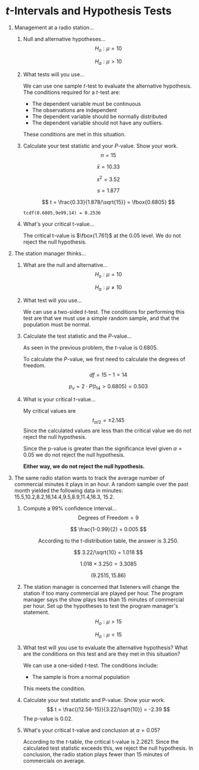 # *t*-Intervals and Hypothesis Tests

1. Management at a radio station...

   1. Null and alternative hypotheses...
      $$
      H_o : \mu = 10
      $$

      $$
      H_a : \mu > 10
      $$

   2. What tests will you use...

      We can use one sample *t*-test to evaluate the alternative hypothesis. The conditions required for a *t*-test are: 

      * The dependent variable must be continuous
      * The observations are independent
      * The dependent variable should be normally distributed
      * The dependent variable should not have any outliers.

      These conditions are met in this situation.

   3. Calculate your test statistic and your $P$-value. Show your work.
      $$
      n = 15
      $$

      $$
      \bar{x} = 10.33
      $$

      $$
      s^2 = 3.52
      $$

      $$
      s = 1.877
      $$

      $$
      t = \frac{0.33}{1.878/\sqrt{15}} = \fbox{0.6805}
      $$

      ```
      tcdf(0.6805,9e99,14) = 0.2536
      ```
      
   4. What's your critical t-value...

      The critical t-value is $\fbox{1.761}$ at the $0.05$ level. We do not reject the null hypothesis. 

2. The station manager thinks...

   1. What are the null and alternative...
      $$
      H_o : \mu = 10
      $$

      $$
      H_a : \mu \neq 10
      $$

   2. What test will you use...

      We can use a two-sided *t*-test. The conditions for performing this test are that we must use a simple random sample, and that the population must be normal. 

   3. Calculate the test statistic and the $P$-value...

      As seen in the previous problem, the $t$-value is $0.6805$.

      To calculate the $P$-value, we first need to calculate the degrees of freedom.
      $$
      df = 15 -1 = 14
      $$

      $$
      p_v = 2 \cdot P(t_{14} > 0.6805) = 0.503
      $$

   4. What is your critical $t$-value...

      My critical values are 
      $$
      t_{\alpha/2}=\pm 2.145
      $$
      Since the calculated values are less than the critical value we do not reject the null hypothesis. 

      Since the p-value is greater than the significance level given $\alpha = 0.05$ we do not reject the null hypothesis. 

      **Either way, we do not reject the null hypothesis.**

3. The same radio station wants to track the average number of commercial minutes it plays in an hour. A random sample over the past month yielded the following data in minutes: 15.5,10.2,8.2,16,14.4,9.5,8.9,11.4,16.3, 15.2. 

   1. Compute a 99% confidence interval...
      $$
      \text{Degrees of Freedom} = 9
      $$
   
      $$
      \frac{1-0.99}{2} = 0.005
      $$
   
      $$
      \text{According to the t-distribution table, the answer is 3.250.}
      $$
   
      $$
      3.22/\sqrt{10} = 1.018
      $$
   
      $$
      1.018 \times 3.250 = 3.3085
      $$
   
      $$
      (9.2515,15.86)
      $$
   
   2. The station manager is concerned that listeners will change the station if too many commercial are played per hour. The program manager says the show plays less than 15 minutes of commercial per hour. Set up the hypotheses to test the program manager's statement.
      $$
      H_o : \mu > 15
      $$
   
      $$
      H_a : \mu < 15
      $$
   
   3. What test will you use to evaluate the alternative hypothesis? What are the conditions on this test and are they met in this situation? 
   
      We can use a one-sided $t$-test. The conditions include: 
   
      * The sample is from a normal population
   
      This meets the condition.
   
   4. Calculate your test statistic and P-value. Show your work. 
      $$
      t = \frac{(12.56-15)}{3.22/\sqrt{10}} = -2.39
      $$
      The $p$-value is 0.02. 
   
   5. What's your critical t-value and conclusion at $\alpha=0.05$? 
   
      According to the $t$-table, the critical t-value is 2.2621. Since the calculated test statistic exceeds this, we reject the null hypothesis. In conclusion, the radio station plays fewer than 15 minutes of commercials on average. 

